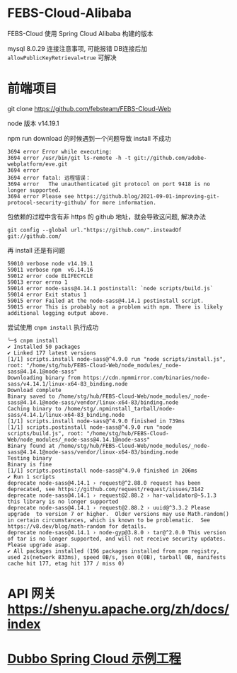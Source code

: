 # FEBS-Cloud-Alibaba
FEBS-Cloud 使用 Spring Cloud Alibaba 构建的版本


mysql 8.0.29 连接注意事项, 可能报错
DB连接后加 `allowPublicKeyRetrieval=true` 可解决
    
# 前端项目 
git clone https://github.com/febsteam/FEBS-Cloud-Web   

node 版本 v14.19.1

npm run download 的时候遇到一个问题导致 install 不成功
```
3694 error Error while executing:
3694 error /usr/bin/git ls-remote -h -t git://github.com/adobe-webplatform/eve.git
3694 error
3694 error fatal: 远程错误：
3694 error   The unauthenticated git protocol on port 9418 is no longer supported.
3694 error Please see https://github.blog/2021-09-01-improving-git-protocol-security-github/ for more information.
```
包依赖的过程中含有非 https 的 github 地址，就会导致这问题, 解决办法   
```shell
git config --global url."https://github.com/".insteadOf git://github.com/
```
再 install 还是有问题
```aidl
59010 verbose node v14.19.1
59011 verbose npm  v6.14.16
59012 error code ELIFECYCLE
59013 error errno 1
59014 error node-sass@4.14.1 postinstall: `node scripts/build.js`
59014 error Exit status 1
59015 error Failed at the node-sass@4.14.1 postinstall script.
59015 error This is probably not a problem with npm. There is likely additional logging output above.
```
尝试使用 `cnpm install` 执行成功
```aidl
╰─$ cnpm install
✔ Installed 50 packages
✔ Linked 177 latest versions
[1/1] scripts.install node-sass@^4.9.0 run "node scripts/install.js", root: "/home/stg/hub/FEBS-Cloud-Web/node_modules/_node-sass@4.14.1@node-sass"
Downloading binary from https://cdn.npmmirror.com/binaries/node-sass/v4.14.1/linux-x64-83_binding.node
Download complete
Binary saved to /home/stg/hub/FEBS-Cloud-Web/node_modules/_node-sass@4.14.1@node-sass/vendor/linux-x64-83/binding.node
Caching binary to /home/stg/.npminstall_tarball/node-sass/4.14.1/linux-x64-83_binding.node
[1/1] scripts.install node-sass@^4.9.0 finished in 739ms
[1/1] scripts.postinstall node-sass@^4.9.0 run "node scripts/build.js", root: "/home/stg/hub/FEBS-Cloud-Web/node_modules/_node-sass@4.14.1@node-sass"
Binary found at /home/stg/hub/FEBS-Cloud-Web/node_modules/_node-sass@4.14.1@node-sass/vendor/linux-x64-83/binding.node
Testing binary
Binary is fine
[1/1] scripts.postinstall node-sass@^4.9.0 finished in 206ms
✔ Run 1 scripts
deprecate node-sass@4.14.1 › request@^2.88.0 request has been deprecated, see https://github.com/request/request/issues/3142
deprecate node-sass@4.14.1 › request@2.88.2 › har-validator@~5.1.3 this library is no longer supported
deprecate node-sass@4.14.1 › request@2.88.2 › uuid@^3.3.2 Please upgrade  to version 7 or higher.  Older versions may use Math.random() in certain circumstances, which is known to be problematic.  See https://v8.dev/blog/math-random for details.
deprecate node-sass@4.14.1 › node-gyp@3.8.0 › tar@^2.0.0 This version of tar is no longer supported, and will not receive security updates. Please upgrade asap.
✔ All packages installed (196 packages installed from npm registry, used 2s(network 833ms), speed 0B/s, json 0(0B), tarball 0B, manifests cache hit 177, etag hit 177 / miss 0)
```

# API 网关  https://shenyu.apache.org/zh/docs/index

# [Dubbo Spring Cloud 示例工程](https://github.com/alibaba/spring-cloud-alibaba/blob/2.2.x/spring-cloud-alibaba-examples/spring-cloud-alibaba-dubbo-examples/README_CN.md)
